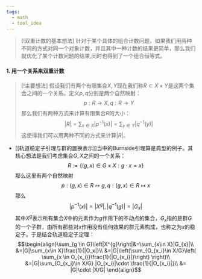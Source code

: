 ```yaml
---
tags:
  - math
  - tool_idea
---
```

> [!双重计数的基本想法]
> 针对于某个具体的组合计数问题，如果我们用两种不同的方式对同一个对象计数，并且其中一种计数的结果更简单，那么我们就优化了某个计数问题的结果,同时也得到了一个组合恒等式。

#### 1. 用一个关系来双重计数

> [!主要想法]
> 假设我们有两个有限集合$X,Y$现在我们称$R\subset X\times Y$是这两个集合之间的一个关系。定义$p,q$分别是两个自然映射：$$p:R\to X,q:R\to Y$$那么我们有两种方式来计算有限集合$R$的大小：$$|R|=\sum_{x \in X}|p^{-1}(x)|=\sum_{y\in Y} |q^{-1}(y)|$$这使得我们可以用两种不同的方式来计算$|R|$。


* [[轨道稳定子引理与群的置换表示]]当中的Burnside引理算是典型的例子。其核心想法是我们考虑集合$G,X$之间的一个关系：$$R:=\{(g,x)\in G\times X:g\cdot x=x\}$$那么这里有两个自然映射$$p: (g,x)\in R\mapsto g,q:(g,x)\in R\mapsto x$$那么$$|p^{-1}(x)|=|X^g|,|q^{-1}(g)|=|G_x|$$其中$X^g$表示所有集合$X$中的元素作为$g$作用下的不动点的集合，$G_x$指的是群$G$的一个子群，由所有那些对$x$作用没有任何效果的群元素构成，也称之为$x$的稳定子。于是结合轨道稳定子定理：$$\begin{align}\sum_{g \in G}\left|X^{g}\right|&=\sum_{x\in X}|G_{x}|\\ &=|G|\sum_{x\in X}\frac{1}{|O_x|}\\ &=|G|\left(\sum_{O_{x_i}\in X/G}\left( \sum_{x \in O_{x_i}}\frac{1}{|O_{x_i}|}\right) \right)\\ &=|G|\sum_{O_{x_i}\in X/G} |O_{x_i}|\cdot \frac{1}{|O_{x_i}|}\\ &= |G|\cdot |X/G| \end{align}$$